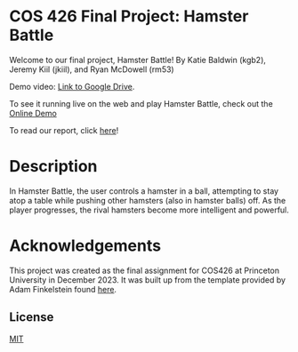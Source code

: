 # COS 426 Final Project: Hamster Battle
Welcome to our final project, Hamster Battle! By Katie Baldwin (kgb2), Jeremy Kiil (jkiil), and Ryan McDowell (rm53)

Demo video: [Link to Google Drive](https://drive.google.com/file/d/1DS4l5MElb7InhGqHYxQFrgAKJYsA-fm5/view?usp=sharing).

To see it running live on the web and play Hamster Battle, check out the [Online Demo](https://ryan-s-m.github.io/COS_426_Hamster_Battle/)

To read our report, click [here](https://github.com/Ryan-S-M/COS_426_Hamster_Battle/blob/main/writeup.pdf)!

# Description
In Hamster Battle, the user controls a hamster in a ball, attempting to stay atop a table while pushing other hamsters (also in hamster balls) off. As the player progresses, the rival hamsters become more intelligent and powerful.

# Acknowledgements
This project was created as the final assignment for COS426 at Princeton University in December 2023. It was built up from the template provided by Adam Finkelstein found [here](https://github.com/adamfinkelstein/cos426finalproject).

## License
[MIT](./LICENSE)
